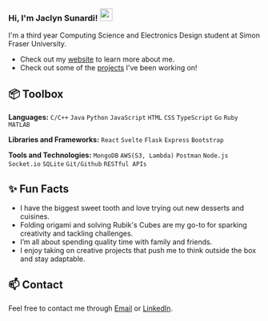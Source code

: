 ### Hi, I'm Jaclyn Sunardi! <img src = "https://media2.giphy.com/media/v1.Y2lkPTc5MGI3NjExNXRxOHE5dG9sOHBxcmxzY2ExOTBuMzh6M3g3czRncmp6MTFuNXJ3eSZlcD12MV9pbnRlcm5hbF9naWZfYnlfaWQmY3Q9Zw/ZcbH1ajIgeymtLn4fP/giphy.gif" height = "25"/>

I'm a third year Computing Science and Electronics Design student at Simon Fraser University.

- Check out my [website](https://jaclynsunardi.github.io/website/) to learn more about me.
- Check out some of the [projects](https://www.github.com/jaclynsunardi/) I've been working on!
  


## 📦 Toolbox

**Languages:** `C/C++` `Java` `Python` `JavaScript` `HTML` `CSS` `TypeScript` `Go` `Ruby` `MATLAB`
 
**Libraries and Frameworks:** `React` `Svelte` `Flask` `Express` `Bootstrap`

**Tools and Technologies:** `MongoDB` `AWS(S3, Lambda)` `Postman` `Node.js` `Socket.io` `SQLite` `Git/Github` `RESTful APIs`

 
## ✨ Fun Facts 

- I have the biggest sweet tooth and love trying out new desserts and cuisines.
- Folding origami and solving Rubik's Cubes are my go-to for sparking creativity and tackling challenges.
- I’m all about spending quality time with family and friends.
- I enjoy taking on creative projects that push me to think outside the box and stay adaptable.

## 📫 Contact

 Feel free to contact me through [Email](mailto:jaclyn.sunardi@gmail.com) or [LinkedIn](https://www.linkedin.com/in/jaclynsunardi/). 
 

<!--I'm a 21-year-old developer based in Germany, and I'm passionate about crafting digital experiences. 

- Check out my [website](https://www.miraya.tech/) to learn more about me.
- Explore my [blog](https://mirayatech.hashnode.dev/?source=top_nav_blog_home) where I share insights and learnings.
- Check out [VSCode Configuration](https://github.com/mirayatech/vscode-settings) for development optimization.
- In my [Newsletter](https://mirayatech.substack.com/), I share my learnings and tips to become a better developer.

